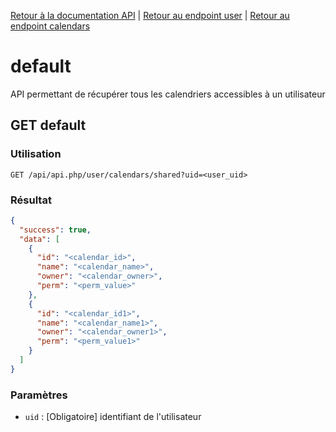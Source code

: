 [Retour à la documentation API](../../../README.md) | [Retour au endpoint user](../../README.md) | [Retour au endpoint calendars](../README.md)

# default

API permettant de récupérer tous les calendriers accessibles à un utilisateur

## GET default

### Utilisation

```url
GET /api/api.php/user/calendars/shared?uid=<user_uid>
```

### Résultat

```json
{
  "success": true,
  "data": [
    {
      "id": "<calendar_id>",
      "name": "<calendar_name>",
      "owner": "<calendar_owner>",
      "perm": "<perm_value>"
    },
    {
      "id": "<calendar_id1>",
      "name": "<calendar_name1>",
      "owner": "<calendar_owner1>",
      "perm": "<perm_value1>"
    }
  ]
}
```

### Paramètres

 - `uid` : [Obligatoire] identifiant de l'utilisateur